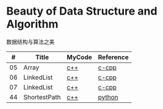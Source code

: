 Beauty of Data Structure and Algorithm
===
数据结构与算法之美


| # | Title | MyCode | Reference |
|---| ----- | ------ | --------- |
|05| Array | [c++](05_Array)|[c-cpp](https://github.com/wangzheng0822/algo/tree/master/c-cpp/05_array)|
|06| LinkedList | [c++](06_LinkedList)|[c-cpp](https://github.com/wangzheng0822/algo/tree/master/c-cpp/06_linkedlist)|
|07| LinkedList | [c++](06_LinkedList)|[c-cpp](https://github.com/wangzheng0822/algo/tree/master/c-cpp/07_linkedlist)|
|44| ShortestPath | [c++](44_ShortestPath)|[python](https://github.com/wangzheng0822/algo/tree/master/python/44_shortest_path)|